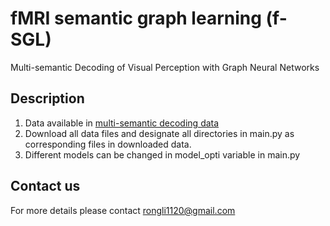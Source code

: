 # fMRI semantic graph learning (f-SGL)
Multi-semantic Decoding of Visual Perception with Graph Neural Networks

## Description
1. Data available in [multi-semantic decoding data](https://pan.baidu.com/s/1Xdkaf6QssGbzvrWRyLqeHQ?pwd=8lpa)
2. Download all data files and designate all directories in main.py as corresponding files in downloaded data.
3. Different models can be changed in model_opti variable in main.py

## Contact us
For more details please contact rongli1120@gmail.com
